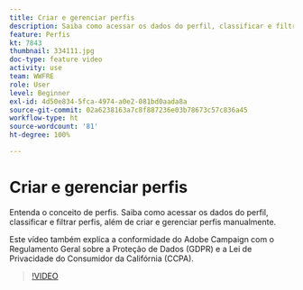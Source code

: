```yaml
---
title: Criar e gerenciar perfis
description: Saiba como acessar os dados do perfil, classificar e filtrar perfis, além de criar e gerenciar perfis manualmente. Entenda a conformidade com o Regulamento Geral sobre a Proteção de Dados (GDPR) e a Lei de Privacidade do Consumidor da Califórnia (CCPA).
feature: Perfis
kt: 7843
thumbnail: 334111.jpg
doc-type: feature video
activity: use
team: WWFRE
role: User
level: Beginner
exl-id: 4d50e834-5fca-4974-a0e2-081bd0aada8a
source-git-commit: 02a6238163a7c8f887236e03b78673c57c836a45
workflow-type: ht
source-wordcount: '81'
ht-degree: 100%

---
```


# Criar e gerenciar perfis

Entenda o conceito de perfis. Saiba como acessar os dados do perfil, classificar e filtrar perfis, além de criar e gerenciar perfis manualmente.

Este vídeo também explica a conformidade do Adobe Campaign com o Regulamento Geral sobre a Proteção de Dados (GDPR) e a Lei de Privacidade do Consumidor da Califórnia (CCPA).

>[!VIDEO](https://video.tv.adobe.com/v/334111?quality=12)

